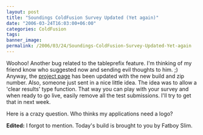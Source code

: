 ```yaml
---
layout: post
title: "Soundings ColdFusion Survey Updated (Yet again)"
date: "2006-03-24T16:03:00+06:00"
categories: ColdFusion 
tags: 
banner_image: 
permalink: /2006/03/24/Soundings-ColdFusion-Survey-Updated-Yet-again
---
```


Woohoo! Another bug related to the tableprefix feature. I'm thinking of my friend know who suggested now and sending evil thoughts to him. ;) Anyway, the <a href="http://ray.camdenfamily.com/projects/soundings">project page</a> has been updated with the new build and zip number. Also, someone just sent in a nice little idea. The idea was to allow a 'clear results' type function. That way you can play with your survey and when ready to go live, easily remove all the test submissions. I'll try to get that in next week.

Here is a crazy question. Who thinks my applications need a logo?

<b>Edited:</b> I forgot to mention. Today's build is brought to you by Fatboy Slim.
